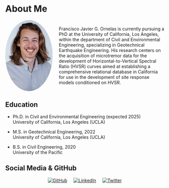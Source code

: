 # About Me

<div style="display: flex; align-items: center; margin-bottom: 20px;">
  <img src="https://github.com/fjornelas/FJOwebsite/blob/main/img/0524%20(1).jpg?raw=true" width="150" style="border-radius: 50%; margin-right: 20px;">
  <div>
    <p>Francisco Javier G. Ornelas is currently pursuing a PhD at the University of California, Los Angeles, within the department of Civil and Environmental Engineering, specializing in Geotechnical Earthquake Engineering. His research centers on the acquisition of microtremor data for the development of Horizontal-to-Vertical Spectral Ratio (HVSR) curves aimed at establishing a comprehensive relational database in California for use in the development of site response models conditioned on HVSR.</p>
  </div>
</div>

## Education

- Ph.D. in Civil and Environmental Engineering (expected 2025)  
  University of California, Los Angeles (UCLA)

- M.S. in Geotechnical Engineering, 2022  
  University of California, Los Angeles (UCLA)

- B.S. in Civil Engineering, 2020  
  University of the Pacific

## Social Media & GitHub

<div style="display: flex; justify-content: center;">
  <a href="https://github.com/yourusername" style="margin: 0 10px;">
    <img src="https://github.com/fjornelas/FJOwebsite/blob/main/img/github-mark.svg.jpg" alt="GitHub" width="30">
  </a>
  <a href="https://linkedin.com/in/yourprofile" style="margin: 0 10px;">
    <img src="https://image-url-to-your-linkedin-logo" alt="LinkedIn" width="30">
  </a>
  <a href="https://twitter.com/yourhandle" style="margin: 0 10px;">
    <img src="https://image-url-to-your-twitter-logo" alt="Twitter" width="30">
  </a>
</div>
